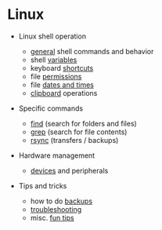 # Linux

- Linux shell operation
    - [general](general.md) shell commands and behavior
    - shell [variables](variables.md)
    - keyboard [shortcuts](shortcuts.md)
    - file [permissions](permissions.md)
    - file [dates and times](datetime.md)
    - [clipboard](clipboard.md) operations

- Specific commands
    - [find](find.md) (search for folders and files)
    - [grep](grep.md) (search for file contents)
    - [rsync](rsync.md) (transfers / backups)

- Hardware management
    - [devices](devices.md) and peripherals

- Tips and tricks
    - how to do [backups](backups.md)
    - [troubleshooting](troubleshooting.md)
    - misc. [fun tips](fun_tips.md)
